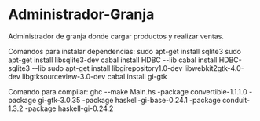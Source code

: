 # Administrador-Granja
Administrador de granja donde cargar productos y realizar ventas.

Comandos para instalar dependencias:
sudo apt-get install sqlite3
sudo apt-get install libsqlite3-dev
cabal install HDBC --lib
cabal install HDBC-sqlite3 --lib
sudo apt-get install libgirepository1.0-dev libwebkit2gtk-4.0-dev libgtksourceview-3.0-dev
cabal install gi-gtk

Comando para compilar:
ghc --make Main.hs -package convertible-1.1.1.0 -package gi-gtk-3.0.35 -package haskell-gi-base-0.24.1 -package conduit-1.3.2 -package haskell-gi-0.24.2
